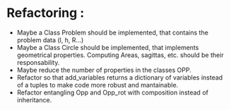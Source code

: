 # Refactoring :


- Maybe a Class Problem should be implemented,
that contains the problem data (l, h, R...)
- Maybe a Class Circle should be implemented, that implements geometrical
properties. Computing Areas, sagittas, etc. should be their responsability.
- Maybe reduce the number of properties in the classes OPP.
- Refactor so that add_variables returns a dictionary of variables instead of a tuples to make code more robust and mantainable.
- Refactor entangling Opp and Opp_rot with composition instead of inheritance.